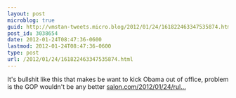 ```yaml
---
layout: post
microblog: true
guid: http://vmstan-tweets.micro.blog/2012/01/24/161822463347535874.html
post_id: 3038654
date: 2012-01-24T08:47:36-0600
lastmod: 2012-01-24T08:47:36-0600
type: post
url: /2012/01/24/161822463347535874.html
---
```

It's bullshit like this that makes be want to kick Obama out of office, problem is the GOP wouldn't be any better <a href="http://www.salon.com/2012/01/24/rules_of_american_justice_a_tale_of_three_cases/singleton/">salon.com/2012/01/24/rul…</a>
